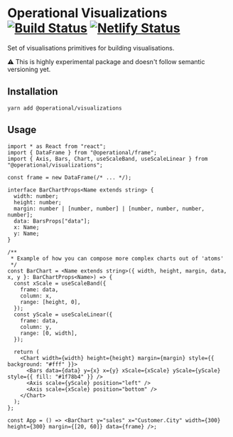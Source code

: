 # Operational Visualizations [![Build Status](https://travis-ci.com/contiamo/operational-visualizations.svg?branch=master)](https://travis-ci.com/contiamo/operational-visualizations) [![Netlify Status](https://api.netlify.com/api/v1/badges/37ca92a3-60e8-428e-a7ff-91666b59b4a8/deploy-status)](https://app.netlify.com/sites/operational-visualizations/deploys)

Set of visualisations primitives for building visualisations.

⚠️ This is highly experimental package and doesn't follow semantic versioning yet.

## Installation

```
yarn add @operational/visualizations
```

## Usage

```tsx
import * as React from "react";
import { DataFrame } from "@operational/frame";
import { Axis, Bars, Chart, useScaleBand, useScaleLinear } from "@operational/visualizations";

const frame = new DataFrame(/* ... */);

interface BarChartProps<Name extends string> {
  width: number;
  height: number;
  margin: number | [number, number] | [number, number, number, number];
  data: BarsProps["data"];
  x: Name;
  y: Name;
}

/**
 * Example of how you can compose more complex charts out of 'atoms'
 */
const BarChart = <Name extends string>({ width, height, margin, data, x, y }: BarChartProps<Name>) => {
  const xScale = useScaleBand({
    frame: data,
    column: x,
    range: [height, 0],
  });
  const yScale = useScaleLinear({
    frame: data,
    column: y,
    range: [0, width],
  });

  return (
    <Chart width={width} height={height} margin={margin} style={{ background: "#fff" }}>
      <Bars data={data} y={x} x={y} xScale={xScale} yScale={yScale} style={{ fill: "#1f78b4" }} />
      <Axis scale={yScale} position="left" />
      <Axis scale={xScale} position="bottom" />
    </Chart>
  );
};

const App = () => <BarChart y="sales" x="Customer.City" width={300} height={300} margin={[20, 60]} data={frame} />;
```
